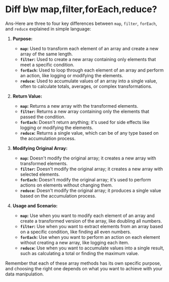 # Diff b\w map,filter,forEach,reduce?
Ans-Here are three to four key differences between `map`, `filter`, `forEach`, and `reduce` explained in simple language:

1. **Purpose:**
   - **`map`:** Used to transform each element of an array and create a new array of the same length.
   - **`filter`:** Used to create a new array containing only elements that meet a specific condition.
   - **`forEach`:** Used to loop through each element of an array and perform an action, like logging or modifying the elements.
   - **`reduce`:** Used to accumulate values of an array into a single value, often to calculate totals, averages, or complex transformations.

2. **Return Value:**
   - **`map`:** Returns a new array with the transformed elements.
   - **`filter`:** Returns a new array containing only the elements that passed the condition.
   - **`forEach`:** Doesn't return anything; it's used for side effects like logging or modifying the elements.
   - **`reduce`:** Returns a single value, which can be of any type based on the accumulation process.

3. **Modifying Original Array:**
   - **`map`:** Doesn't modify the original array; it creates a new array with transformed elements.
   - **`filter`:** Doesn't modify the original array; it creates a new array with selected elements.
   - **`forEach`:** Doesn't modify the original array; it's used to perform actions on elements without changing them.
   - **`reduce`:** Doesn't modify the original array; it produces a single value based on the accumulation process.

4. **Usage and Scenario:**
   - **`map`:** Use when you want to modify each element of an array and create a transformed version of the array, like doubling all numbers.
   - **`filter`:** Use when you want to extract elements from an array based on a specific condition, like finding all even numbers.
   - **`forEach`:** Use when you want to perform an action on each element without creating a new array, like logging each item.
   - **`reduce`:** Use when you want to accumulate values into a single result, such as calculating a total or finding the maximum value.

Remember that each of these array methods has its own specific purpose, and choosing the right one depends on what you want to achieve with your data manipulation.
